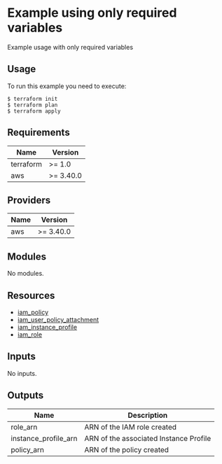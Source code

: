 # Example using only required variables
Example usage with only required variables

## Usage
To run this example you need to execute:
```hcl
$ terraform init
$ terraform plan
$ terraform apply
```

## Requirements
| Name      | Version    |
|-----------|------------|
| terraform | >= 1.0     |
| aws       | >= 3.40.0  |

## Providers
| Name | Version    |
|------|---------   |
|  aws | >= 3.40.0  |


## Modules
No modules.


## Resources
- [iam_policy](https://registry.terraform.io/providers/hashicorp/aws/latest/docs/resources/iam_role_policy)
- [iam_user_policy_attachment](https://registry.terraform.io/providers/hashicorp/aws/latest/docs/resources/iam_policy_attachment)
- [iam_instance_profile](https://registry.terraform.io/providers/hashicorp/aws/latest/docs/resources/iam_instance_profile)
- [iam_role](https://registry.terraform.io/providers/hashicorp/aws/latest/docs/resources/iam_role)


## Inputs
No inputs.

## Outputs
|Name                   | Description                                          |
|-----------------------|------------------------------------------------------|
|role_arn|ARN of the IAM role created|
|instance_profile_arn|ARN of the associated Instance Profile|
|policy_arn|ARN of the policy created|
